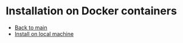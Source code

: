 # Installation on Docker containers

- [Back to main](../../README.md)
- [Install on local machine](LOCAL.md)
